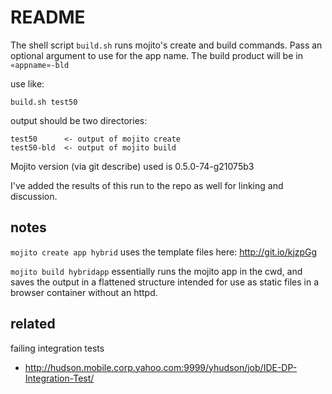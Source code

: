 README
======

The shell script `build.sh` runs mojito's create and build commands. Pass an optional argument to use for the app name. The build product will be in `«appname»-bld`

use like:
    
    build.sh test50

output should be two directories:

    test50      <- output of mojito create
    test50-bld  <- output of mojito build

Mojito version (via git describe) used is 0.5.0-74-g21075b3

I've added the results of this run to the repo as well for linking and discussion.

notes
-----

`mojito create app hybrid` uses the template files here: http://git.io/kjzpGg

`mojito build hybridapp` essentially runs the mojito app in the cwd, and saves the output in a flattened structure intended for use as static files in a browser container without an httpd.

related
-------

failing integration tests

* http://hudson.mobile.corp.yahoo.com:9999/yhudson/job/IDE-DP-Integration-Test/
